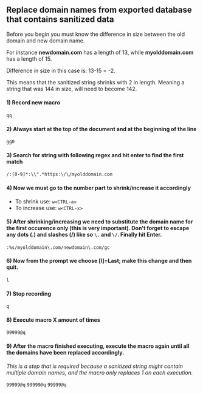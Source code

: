 ## Replace domain names from exported database that contains sanitized data

Before you begin you must know the difference in size between the old domain and new domain name.

For instance **newdomain.com** has a length of 13, while **myolddomain.com** has a length of 15.

Difference in size in this case is: 13-15 = -2.

This means that the sanitized string shrinks with 2 in length. Meaning a string that was 144 in size, will need to become 142.


#### 1) Record new macro
`qq`

#### 2) Always start at the top of the document and at the beginning of the line
`gg0`

#### 3) Search for string with following regex and hit enter to find the first match
`/:[0-9]*:\\".*https:\/\/myolddomain.com`

#### 4) Now we must go to the number part to shrink/increase it accordingly
  - To shrink use: `w<CTRL-a>`
  - To increase use: `w<CTRL-x>`
  
#### 5) After shrinking/increasing we need to substitute the domain name for the first occurence only (this is very important). Don't forget to escape any dots (.) and slashes (/) like so `\.` and `\/`. Finally hit Enter.
`:%s/myolddomain\.com/newdomain\.com/gc` <CR>

#### 6) Now from the prompt we choose [l]=Last; make this change and then quit.
`l`

#### 7) Stop recording
`q`

#### 8) Execute macro X amount of times
`99999@q`

#### 9) After the macro finished executing, execute the macro again until all the domains have been replaced accordingly.

_This is a step that is required because a sanitized string might contain multiple domain names, and the macro only replaces 1 on each execution._

`99999@q`
`99999@q`
`99999@q`
